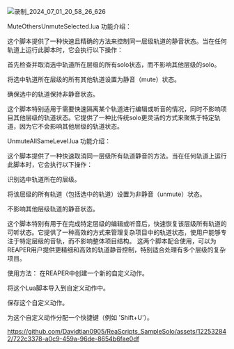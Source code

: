 ![录制_2024_07_01_20_58_26_626](https://github.com/Davidtian0905/ReaScripts_SampleSolo/assets/122532842/84b9717d-0763-422a-8a7d-9cac874d693b)

MuteOthersUnmuteSelected.lua 功能介绍：

这个脚本提供了一种快速且精确的方法来控制同一层级轨道的静音状态。当在任何轨道上运行此脚本时，它会执行以下操作：

首先检查并取消选中轨道所在层级的所有solo状态，而不影响其他层级的solo。

将选中轨道所在层级的所有其他轨道设置为静音（mute）状态。

确保选中的轨道保持非静音状态。


这个脚本特别适用于需要快速隔离某个轨道进行编辑或听音的情况，同时不影响项目其他层级的轨道状态。它提供了一种比传统solo更灵活的方式来聚焦于特定轨道，因为它不会影响其他层级的轨道状态。

UnmuteAllSameLevel.lua 功能介绍：

这个脚本提供了一种快速取消同一层级所有轨道静音的方法。当在任何轨道上运行此脚本时，它会执行以下操作：

识别选中轨道所在的层级。

将该层级的所有轨道（包括选中的轨道）设置为非静音（unmute）状态。

不影响其他层级轨道的静音状态。


这个脚本特别有用于在完成特定层级的编辑或听音后，快速恢复该层级所有轨道的可听状态。它提供了一种高效的方式来管理复杂项目中的轨道状态，使用户能够专注于特定层级的音轨，而不影响整体项目结构。
这两个脚本配合使用，可以为REAPER用户提供更精细和高效的轨道静音控制，特别适合处理有多个层级的复杂项目。

使用方法：
在REAPER中创建一个新的自定义动作。

将这个Lua脚本导入到自定义动作中。

保存这个自定义动作。

为这个自定义动作分配一个快捷键（例如 'Shift+U'）。


https://github.com/Davidtian0905/ReaScripts_SampleSolo/assets/122532842/722c3378-a0c9-459a-96de-8654b6fae0df

